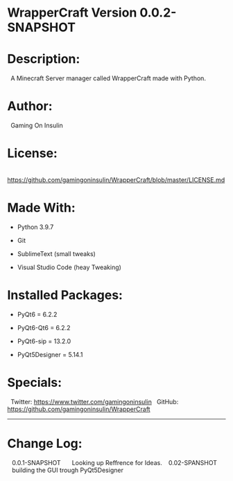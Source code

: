 # WrapperCraft Version 0.0.2-SNAPSHOT

# Description: 
&nbsp; A Minecraft Server manager called WrapperCraft made with Python.
  
# Author:
&nbsp; Gaming On Insulin

# License:
&nbsp; https://github.com/gamingoninsulin/WrapperCraft/blob/master/LICENSE.md

# Made With:
  - Python 3.9.7
  
  - Git

  - SublimeText (small tweaks)
  
  - Visual Studio Code (heay Tweaking)

# Installed Packages:
  - PyQt6 = 6.2.2
  
  - PyQt6-Qt6 = 6.2.2
  
  - PyQt6-sip = 13.2.0
  
  - PyQt5Designer = 5.14.1

# Specials:
&nbsp; Twitter: https://www.twitter.com/gamingoninsulin 
&nbsp; GitHub: https://github.com/gamingoninsulin/WrapperCraft

---

# Change Log:
&ensp; 0.0.1-SNAPSHOT
&ensp; &ensp; Looking up Reffrence for Ideas.
&ensp; 0.02-SPANSHOT
&ensp; &ensp; building the GUI trough PyQt5Designer
